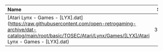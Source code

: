 |Name|Size|
|:---|---:|
|[Atari Lynx - Games - [LYX].dat](https://raw.githubusercontent.com/open-retrogaming-archive/dat-catalog/main/root/basic/TOSEC/Atari/Lynx/Games/[LYX]/Atari Lynx - Games - [LYX].dat)|3831|
